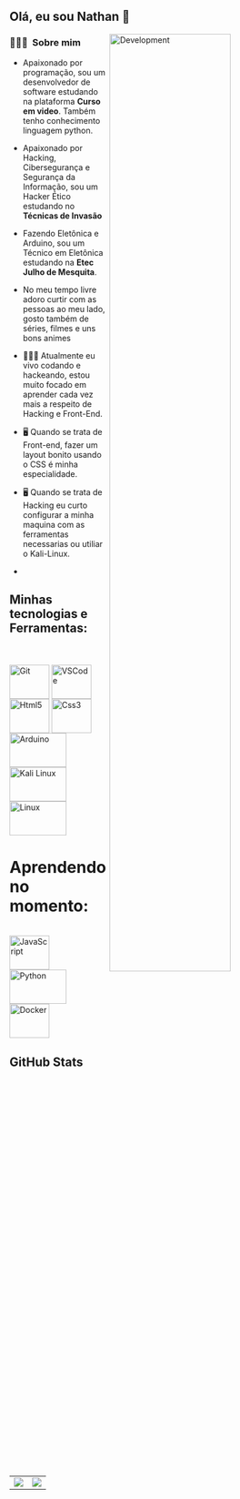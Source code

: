 ## <h2> Olá, eu sou Nathan 👋 </h2> 

<img width="65%" align="right" alt="Development" src="https://miro.medium.com/max/1360/1*IRGHmiGsa16stedQvIaZfw.gif" />
<h3> 👨🏻‍💻 &nbsp;Sobre mim </h3>

- Apaixonado por programação, sou um desenvolvedor de software estudando na plataforma <strong>Curso em video</strong>. Também tenho conhecimento linguagem python.  
- Apaixonado por Hacking, Cibersegurança e Segurança da Informação, sou um Hacker Ético estudando no <strong>Técnicas de Invasão</strong>
- Fazendo Eletônica e Arduino, sou um Técnico em Eletônica estudando na <strong>Etec Julho de Mesquita</strong>.<br>


- No meu tempo livre adoro curtir com as pessoas ao meu lado, gosto também de séries, filmes e uns bons animes<br>

- 👨🏻‍💻 Atualmente eu vivo codando e hackeando, estou muito focado em aprender cada vez mais a respeito de Hacking e Front-End.<br>

- 🖥️ Quando se trata de Front-end, fazer um layout bonito usando o CSS é minha especialidade.
- 🖥️ Quando se trata de Hacking eu curto configurar a minha maquina com as ferramentas necessarias ou utiliar o Kali-Linux.
- 
## Minhas tecnologias e Ferramentas:
<br>
<div style="display: inline_block"><br>
  <img align="center" alt="Git" height="60" width="70" src="https://cdn.jsdelivr.net/gh/devicons/devicon/icons/git/git-original.svg">
  <img align="center" alt="VSCode" height="60" width="70" src="https://img.shields.io/badge/VSCode-0078D4?style=for-the-badge&logo=visual%20studio%20code&logoColor=white">
  <img align="center" alt="Html5" height="60" width="70" src="https://cdn.jsdelivr.net/gh/devicons/devicon/icons/html5/html5-plain-wordmark.svg">
  <img align="center" alt="Css3" height="60" width="70" src="https://cdn.jsdelivr.net/gh/devicons/devicon/icons/css3/css3-plain-wordmark.svg">
  <img align="center" alt="Arduino" height="60" width="100" src="https://img.shields.io/badge/Arduino_IDE-00979D?style=for-the-badge&logo=arduino&logoColor=white">
  <img align="center" alt="Kali Linux" height="60" width="100" src="https://img.shields.io/badge/Kali_Linux-557C94?style=for-the-badge&logo=kali-linux&logoColor=white">
  <img align="center" alt="Linux" height="60" width="100" src="https://img.shields.io/badge/Linux-FCC624?style=for-the-badge&logo=linux&logoColor=black">
  
# Aprendendo no momento:
<div style="display: inline_block"><br>
  <img align="center" alt="JavaScript" height="60" width="70" src="https://cdn.jsdelivr.net/gh/devicons/devicon/icons/javascript/javascript-original.svg">
  <img align="center" alt="Python" height="60" width="100" src="https://img.shields.io/badge/Python-FFD43B?style=for-the-badge&logo=python&logoColor=blue">
  <img align="center" alt="Docker" height="60" width="70" src="https://cdn.jsdelivr.net/gh/devicons/devicon/icons/docker/docker-plain-wordmark.svg">
<br/>

## GitHub Stats
<table>
<tr><td>

  <a href="https://github.com/anuraghazra/github-readme-stats" rel="noopener noreferrer" target="_blank">
    <img align="center" src="https://github-readme-stats.vercel.app/api?username=Nathan3710&show_icons=true&theme=blue-green" />
  </a>

</td><td>

  <a href="https://github.com/anuraghazra/github-readme-stats" rel="noopener noreferrer" target="_blank" target="_blank">
    <img align="center" src="https://github-readme-stats.vercel.app/api/top-langs/?username=Nathan3710&layout=compact&theme=blue-green" />
  </a>

</td></tr>
</table>
 
